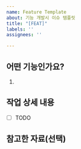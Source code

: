 ```yaml
---
name: Feature Template
about: 기능 개발시 이슈 템플릿
title: "[FEAT]"
labels: ''
assignees: ''

---
```


## 어떤 기능인가요?
1. 

## 작업 상세 내용
- [ ] TODO

## 참고한 자료(선택)
